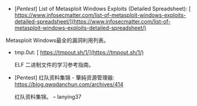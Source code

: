 -   [*Pentest*] List of Metasploit Windows Exploits (Detailed Spreadsheet): [
https://www.infosecmatter.com/list-of-metasploit-windows-exploits-detailed-spreadsheet/](https://www.infosecmatter.com/list-of-metasploit-windows-exploits-detailed-spreadsheet/)

   Metasploit Windows最全的漏洞利用列表。

-   tmp.0ut: [
https://tmpout.sh/1/](https://tmpout.sh/1/)

	ELF 二进制文件的学习参考指南。 

-   [Pentest] 红队资料集锦 - 簞純资源管理器:
    https://blog.qwqdanchun.com/archives/414
    
	红队资料集锦。 – lanying37 
